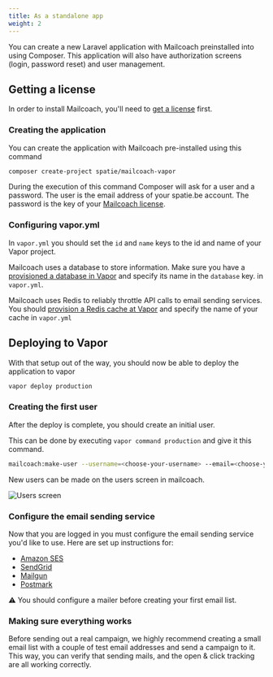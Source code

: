 ```yaml
---
title: As a standalone app
weight: 2
---
```


You can create a new Laravel application with Mailcoach preinstalled into using Composer. This application will also have authorization screens (login, password reset) and user management.

## Getting a license

In order to install Mailcoach, you'll need to [get a license](/docs/laravel-mailcoach/v4/general/getting-a-license) first.

### Creating the application

You can create the application with Mailcoach pre-installed using this command

```bash
composer create-project spatie/mailcoach-vapor
```

During the execution of this command Composer will ask for a user and a password. The user is the email address 
of your spatie.be account. The password is the key of your [Mailcoach license](/products/mailcoach).

### Configuring vapor.yml

In `vapor.yml` you should set the `id` and `name` keys to the id and name of your Vapor project.

Mailcoach uses a database to store information. Make sure you have a [provisioned a database in Vapor](https://docs.vapor.build/1.0/resources/databases.html#creating-databases) and specify its name in the `database` key. in `vapor.yml`.

Mailcoach uses Redis to reliably throttle API calls to email sending services.  You should [provision a Redis cache at Vapor](https://docs.vapor.build/1.0/resources/caches.html#creating-caches) and specify the name of your cache in `vapor.yml`

## Deploying to Vapor

With that setup out of the way, you should now be able to deploy the application to vapor

```bash
vapor deploy production
```

### Creating the first user

After the deploy is complete, you should create an initial user.

This can be done by executing `vapor command production` and give it this command.

```bash
mailcoach:make-user --username=<choose-your-username> --email=<choose-your-email>  --password=<choose-your-password> 
```

New users can be made on the users screen in mailcoach.

![Users screen](/docs/laravel-mailcoach/v4/images/getting-started/users.png)

### Configure the email sending service

Now that you are logged in you must configure the email sending service you'd like to use. Here are set up instructions for:

- [Amazon SES](/docs/laravel-mailcoach/v4/configuring-mail-providers/amazon-ses)
- [SendGrid](/docs/laravel-mailcoach/v4/configuring-mail-providers/sendgrid)
- [Mailgun](/docs/laravel-mailcoach/v4/configuring-mail-providers/mailgun)
- [Postmark](/docs/laravel-mailcoach/v4/configuring-mail-providers/postmark)

⚠️ You should configure a mailer before creating your first email list.

### Making sure everything works

Before sending out a real campaign, we highly recommend creating a small email list with a couple of test email addresses and send a campaign to it. This way, you can verify that sending mails, and the open & click tracking are all working correctly.
